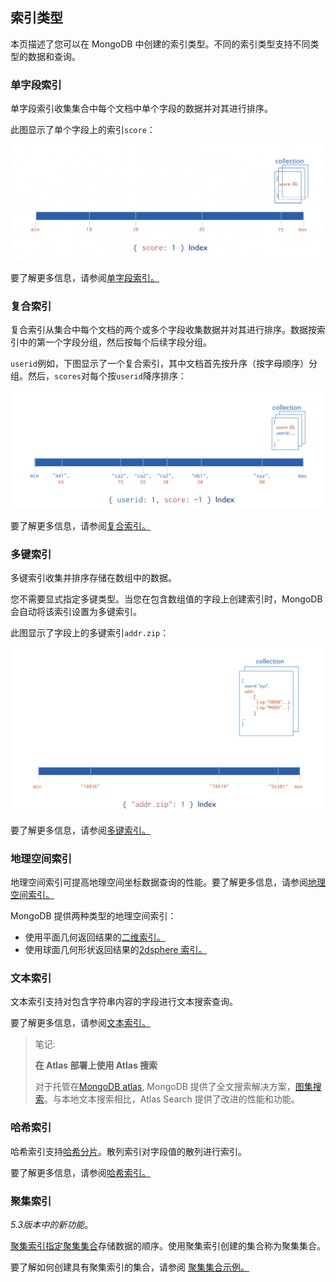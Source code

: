 ## 索引类型

本页描述了您可以在 MongoDB 中创建的索引类型。不同的索引类型支持不同类型的数据和查询。

### 单字段索引

单字段索引收集集合中每个文档中单个字段的数据并对其进行排序。

此图显示了单个字段上的索引`score`：

![单字段索引](../images/index-Types01.png)

要了解更多信息，请参阅[单字段索引。](https://www.mongodb.com/docs/v7.0/core/indexes/index-types/index-single/#std-label-indexes-single-field)

### 复合索引

复合索引从集合中每个文档的两个或多个字段收集数据并对其进行排序。数据按索引中的第一个字段分组，然后按每个后续字段分组。

`userid`例如，下图显示了一个复合索引，其中文档首先按升序（按字母顺序）分组。然后，`scores`对每个按`userid`降序排序：

![复合索引](../images/index-Types02.png)

要了解更多信息，请参阅[复合索引。](https://www.mongodb.com/docs/v7.0/core/indexes/index-types/index-compound/#std-label-index-type-compound)

### 多键索引

多键索引收集并排序存储在数组中的数据。

您不需要显式指定多键类型。当您在包含数组值的字段上创建索引时，MongoDB 会自动将该索引设置为多键索引。

此图显示了字段上的多键索引`addr.zip`：

![多段索引](../images/index-Types03.png)

要了解更多信息，请参阅[多键索引。](https://www.mongodb.com/docs/v7.0/core/indexes/index-types/index-multikey/#std-label-index-type-multikey)

### 地理空间索引

地理空间索引可提高地理空间坐标数据查询的性能。要了解更多信息，请参阅[地理空间索引。](https://www.mongodb.com/docs/v7.0/core/indexes/index-types/index-geospatial/#std-label-geospatial-index)

MongoDB 提供两种类型的地理空间索引：

- 使用平面几何返回结果的[二维索引。](https://www.mongodb.com/docs/v7.0/core/indexes/index-types/geospatial/2d/#std-label-2d-index)
- 使用球面几何形状返回结果的[2dsphere 索引。](https://www.mongodb.com/docs/v7.0/core/indexes/index-types/geospatial/2dsphere/#std-label-2dsphere-index)

### 文本索引

文本索引支持对包含字符串内容的字段进行文本搜索查询。

要了解更多信息，请参阅[文本索引。](https://www.mongodb.com/docs/v7.0/core/indexes/index-types/index-text/#std-label-index-type-text)

> 笔记:
>
> **在 Atlas 部署上使用 Atlas 搜索**
>
> 对于托管在[MongoDB atlas](https://www.mongodb.com/docs/atlas/), MongoDB 提供了全文搜索解决方案，[图集搜索](https://www.mongodb.com/docs/atlas/atlas-search/)。与本地文本搜索相比，Atlas Search 提供了改进的性能和功能。

### 哈希索引

哈希索引支持[哈希分片](https://www.mongodb.com/docs/v7.0/core/hashed-sharding/#std-label-sharding-hashed-sharding)。散列索引对字段值的散列进行索引。

要了解更多信息，请参阅[哈希索引。](https://www.mongodb.com/docs/v7.0/core/indexes/index-types/index-hashed/#std-label-index-type-hashed)

### 聚集索引

*5.3版本中的新功能*。

[聚集索引指定聚集集合](https://www.mongodb.com/docs/v7.0/core/clustered-collections/#std-label-clustered-collections)存储数据的顺序。使用聚集索引创建的集合称为聚集集合。

要了解如何创建具有聚集索引的集合，请参阅 [聚集集合示例。](https://www.mongodb.com/docs/v7.0/core/clustered-collections/#std-label-clustered-collections-examples)